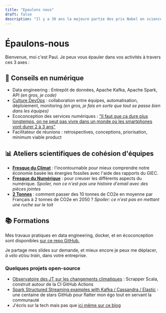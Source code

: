 ```yaml
---
title: "Epaulons nous"
draft: false
description: "Il y a 30 ans la majeure partie des prix Nobel en sciences émettait un avertissement à l'humanité, étant une civilisation basée sur la science tout devrait bien aller aujourd'hui, non ?"
---
```


# Épaulons-nous
Bienvenue, moi c'est Paul. Je peux vous épauler dans vos activités à travers ces 3 axes :

## 📲 Conseils en numérique
* Data engineering : Entrepôt de données, Apache Kafka, Apache Spark, API *(en gros, je code)*
* [Culture DevOps](https://www.epauler.fr/article/la-culture-de-la-r%C3%A9silience-%C3%A0-travers-le-devops-devpo-et-devqa/) : collaboration entre équipes, automatisation, déploiement, monitoring *(en gros, je fais en sorte que tout se passe bien dans les équipes)*
* Ecoconception des services numériques : ["Il faut que ça dure plus longtemps, on ne peut pas vivre dans un monde où les smartphones vont durer 2 à 3 ans"](https://www.linkedin.com/posts/paleclercq_mataezrialitaez-activity-7015982682203394048-kHjh/epau)
* Facilitateur de réunions : retrospectives, conceptions, priorisation, minimum viable product

## 📊 Ateliers scientifiques de cohésion d'équipes
* **[Fresque du Climat](https://fresqueduclimat.org/)** : l'incontournable pour mieux comprendre notre économie basée les énergies fossiles avec l'aide des rapports du GIEC.
* **[Fresque du Numérique](https://fresquedunumerique.org/)** : pour creuser les différents aspects du numérique. *Spoiler, non ce n'est pas une histoire d'email avec des pièces jointes*
* **[2 Tonnes](https://www.2tonnes.org/)** : comment passer des 10 tonnes de CO2e en moyenne par Français à 2 tonnes de CO2e en 2050 ? *Spoiler: ce n'est pas en mettant une ruche sur le toit*

## 📚 Formations
Mes travaux pratiques en data engineering, docker, et en écoconception sont disponibles [sur ce repo GitHub.](https://github.com/polomarcus/tp)

Je partage mes slides sur demande, et mieux encore je peux me déplacer, *à vélo et/ou train*, dans votre entreprise. 

### Quelques projets open-source

* [Observatoire des JT sur les changements climatiques](https://observatoire.climatmedias.org/) : Scrapper Scala, construit autour de la CI GitHub Actions
* [Spark Structured Streaming examples with Kafka / Cassandra / Elastic](https://github.com/polomarcus/Spark-Structured-Streaming-Examples) : une centaine de stars GitHub pour flatter mon égo tout en servant la communauté
* J'écris sur la tech mais pas que [ici même sur ce blog](https://www.epauler.fr/article/)

